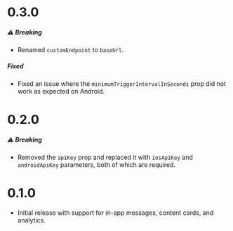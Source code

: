 # 0.3.0

##### ⚠ Breaking
- Renamed `customEndpoint` to `baseUrl`.

##### Fixed
- Fixed an issue where the `minimumTriggerIntervalInSeconds` prop did not work as expected on Android.

# 0.2.0

##### ⚠ Breaking
- Removed the `apiKey` prop and replaced it with `iosApiKey` and `androidApiKey` parameters, both of which are required.

# 0.1.0

- Initial release with support for in-app messages, content cards, and analytics.
